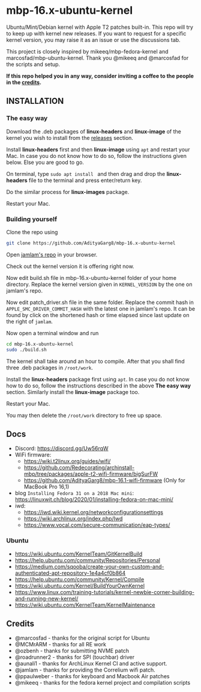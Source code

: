 # mbp-16.x-ubuntu-kernel

Ubuntu/Mint/Debian kernel with Apple T2 patches built-in. This repo will try to keep up with kernel new releases. If you want to request for a specific kernel version, you may raise it as an issue or use the discussions tab.

This project is closely inspired by mikeeq/mbp-fedora-kernel and marcosfad/mbp-ubuntu-kernel. Thank you @mikeeq and @marcosfad for the scripts and setup. 

**If this repo helped you in any way, consider inviting a coffee to the people in the [credits](https://github.com/marcosfad/mbp-ubuntu-kernel#credits).**

## INSTALLATION

### The easy way

Download the .deb packages of **linux-headers** and **linux-image** of the kernel you wish to install from the [releases](https://github.com/AdityaGarg8/mbp-16.x-ubuntu-kernel/releases) section.

Install **linux-headers** first and then **linux-image** using `apt` and restart your Mac. In case you do not know how to do so, follow the instructions given below. Else you are good to go.

On terminal, type `sudo apt install ` and then drag and drop the **linux-headers** file to the terminal and press enter/return key.

Do the similar process for **linux-images** package.

Restart your Mac.

### Building yourself

Clone the repo using
```bash
git clone https://github.com/AdityaGarg8/mbp-16.x-ubuntu-kernel
```
Open [jamlam's repo] in your browser.

Check out the kernel version it is offering right now.

Now edit build.sh file in mbp-16.x-ubuntu-kernel folder of your home directory. Replace the kernel version given in `KERNEL_VERSION` by the one on jamlam's repo.

Now edit patch_driver.sh file in the same folder. Replace the commit hash in `APPLE_SMC_DRIVER_COMMIT_HASH` with the latest one in jamlam's repo. It can be found by click on the shortened hash or time elapsed since last update on the right of `jamlam`.

Now open a terminal window and run

```bash
cd mbp-16.x-ubuntu-kernel
sudo ./build.sh
```

The kernel shall take around an hour to compile. After that you shall find three .deb packages in `/root/work`.

Install the **linux-headers** package first using `apt`. In case you do not know how to do so, follow the instructions described in the above **The easy way** section. Similarly install the **linux-image** package too.

Restart your Mac.

You may then delete the `/root/work` directory to free up space.

## Docs

- Discord: <https://discord.gg/Uw56rqW>
- WiFi firmware:
  - <https://wiki.t2linux.org/guides/wifi/>
  - <https://github.com/Redecorating/archinstall-mbp/tree/packages/apple-t2-wifi-firmware/bigSurFW>
  - <https://github.com/AdityaGarg8/mbp-16.1-wifi-firmware> (Only for MacBook Pro 16,1)
- blog `Installing Fedora 31 on a 2018 Mac mini`: <https://linuxwit.ch/blog/2020/01/installing-fedora-on-mac-mini/>
- iwd:
  - <https://iwd.wiki.kernel.org/networkconfigurationsettings>
  - <https://wiki.archlinux.org/index.php/Iwd>
  - <https://www.vocal.com/secure-communication/eap-types/>

### Ubuntu

- <https://wiki.ubuntu.com/KernelTeam/GitKernelBuild>
- <https://help.ubuntu.com/community/Repositories/Personal>
- <https://medium.com/sqooba/create-your-own-custom-and-authenticated-apt-repository-1e4a4cf0b864>
- <https://help.ubuntu.com/community/Kernel/Compile>
- <https://wiki.ubuntu.com/Kernel/BuildYourOwnKernel>
- <https://www.linux.com/training-tutorials/kernel-newbie-corner-building-and-running-new-kernel/>
- <https://wiki.ubuntu.com/KernelTeam/KernelMaintenance>

## Credits

- @marcosfad - thanks for the original script for Ubuntu
- @MCMrARM - thanks for all RE work
- @ozbenh - thanks for submitting NVME patch
- @roadrunner2 - thanks for SPI (touchbar) driver
- @aunali1 - thanks for ArchLinux Kernel CI and active support.
- @jamlam - thanks for providing the Correlium wifi patch.
- @ppaulweber - thanks for keyboard and Macbook Air patches
- @mikeeq - thanks for the fedora kernel project and compilation scripts

[jamlam's repo]: https://github.com/jamlam/mbp-16.1-linux-wifi
